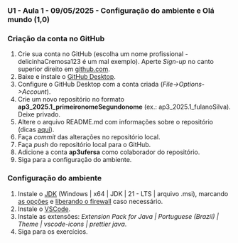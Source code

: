 ### U1 - Aula 1 - 09/05/2025 - Configuração do ambiente e Olá mundo (1,0)

### Criação da conta no GitHub

1. Crie sua conta no GitHub (escolha um nome profissional - delicinhaCremosa123 é um mal exemplo). Aperte _Sign-up_ no canto superior direito em [github.com](https://www.github.com/).
2. Baixe e instale o [GitHub Desktop](https://desktop.github.com).
3. Configure o GitHub Desktop com a conta criada (_File->Options->Account_).
4. Crie um novo repositório no formato **ap3_2025.1_primeironomeSegundonome** (ex.: ap3_2025.1_fulanoSilva). Deixe privado.
5. Altere o arquivo README.md com informações sobre o repositório (dicas [aqui](https://gist.github.com/lohhans/f8da0b147550df3f96914d3797e9fb89)).
6. Faça _commit_ das alterações no repositório local.
7. Faça _push_ do repositório local para o GitHub.
8. Adicione a conta **ap3ufersa** como colaborador do repositório.
9. Siga para a configuração do ambiente.

### Configuração do ambiente

1. Instale o [JDK](https://adoptium.net/temurin/releases/) (Windows | x64 | JDK | 21 - LTS | arquivo .msi), marcando [as opções](https://drive.google.com/open?id=1BMqLvV0vZPz728qvQq2JVdf9McBGN9PY) e [liberando o firewall](https://drive.google.com/open?id=1BTl2hp2ZlEhAVqhpDfMOC0SY4ztLtMzs) caso necessário.
2. Instale o [VSCode](https://code.visualstudio.com/).
3. Instale as extensões: _Extension Pack for Java | Portuguese (Brazil) | Theme | vscode-icons | prettier java_.
4. Siga para os exercícios.
